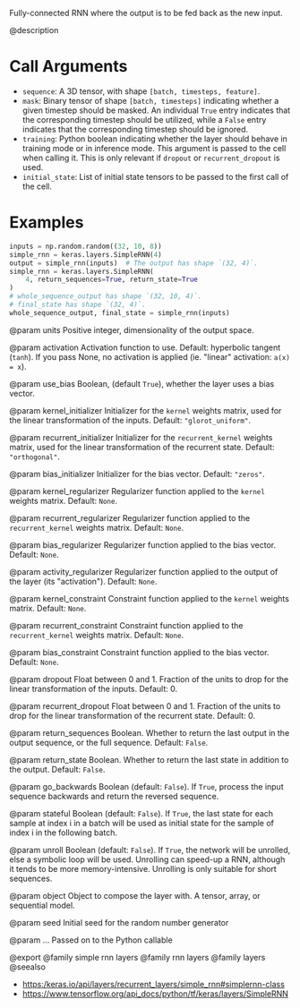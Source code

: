 Fully-connected RNN where the output is to be fed back as the new input.

@description

# Call Arguments
- `sequence`: A 3D tensor, with shape `[batch, timesteps, feature]`.
- `mask`: Binary tensor of shape `[batch, timesteps]` indicating whether
    a given timestep should be masked. An individual `True` entry
    indicates that the corresponding timestep should be utilized,
    while a `False` entry indicates that the corresponding timestep
    should be ignored.
- `training`: Python boolean indicating whether the layer should behave in
    training mode or in inference mode.
    This argument is passed to the cell when calling it.
    This is only relevant if `dropout` or `recurrent_dropout` is used.
- `initial_state`: List of initial state tensors to be passed to the first
    call of the cell.

# Examples
```python
inputs = np.random.random((32, 10, 8))
simple_rnn = keras.layers.SimpleRNN(4)
output = simple_rnn(inputs)  # The output has shape `(32, 4)`.
simple_rnn = keras.layers.SimpleRNN(
    4, return_sequences=True, return_state=True
)
# whole_sequence_output has shape `(32, 10, 4)`.
# final_state has shape `(32, 4)`.
whole_sequence_output, final_state = simple_rnn(inputs)
```

@param units
Positive integer, dimensionality of the output space.

@param activation
Activation function to use.
Default: hyperbolic tangent (`tanh`).
If you pass None, no activation is applied
(ie. "linear" activation: `a(x) = x`).

@param use_bias
Boolean, (default `True`), whether the layer uses
a bias vector.

@param kernel_initializer
Initializer for the `kernel` weights matrix,
used for the linear transformation of the inputs. Default:
`"glorot_uniform"`.

@param recurrent_initializer
Initializer for the `recurrent_kernel`
weights matrix, used for the linear transformation of the recurrent
state.  Default: `"orthogonal"`.

@param bias_initializer
Initializer for the bias vector. Default: `"zeros"`.

@param kernel_regularizer
Regularizer function applied to the `kernel` weights
matrix. Default: `None`.

@param recurrent_regularizer
Regularizer function applied to the
`recurrent_kernel` weights matrix. Default: `None`.

@param bias_regularizer
Regularizer function applied to the bias vector.
Default: `None`.

@param activity_regularizer
Regularizer function applied to the output of the
layer (its "activation"). Default: `None`.

@param kernel_constraint
Constraint function applied to the `kernel` weights
matrix. Default: `None`.

@param recurrent_constraint
Constraint function applied to the
`recurrent_kernel` weights matrix.  Default: `None`.

@param bias_constraint
Constraint function applied to the bias vector.
Default: `None`.

@param dropout
Float between 0 and 1.
Fraction of the units to drop for the linear transformation
of the inputs. Default: 0.

@param recurrent_dropout
Float between 0 and 1.
Fraction of the units to drop for the linear transformation of the
recurrent state. Default: 0.

@param return_sequences
Boolean. Whether to return the last output
in the output sequence, or the full sequence. Default: `False`.

@param return_state
Boolean. Whether to return the last state
in addition to the output. Default: `False`.

@param go_backwards
Boolean (default: `False`).
If `True`, process the input sequence backwards and return the
reversed sequence.

@param stateful
Boolean (default: `False`). If `True`, the last state
for each sample at index i in a batch will be used as initial
state for the sample of index i in the following batch.

@param unroll
Boolean (default: `False`).
If `True`, the network will be unrolled,
else a symbolic loop will be used.
Unrolling can speed-up a RNN,
although it tends to be more memory-intensive.
Unrolling is only suitable for short sequences.

@param object
Object to compose the layer with. A tensor, array, or sequential model.

@param seed
Initial seed for the random number generator

@param ...
Passed on to the Python callable

@export
@family simple rnn layers
@family rnn layers
@family layers
@seealso
+ <https:/keras.io/api/layers/recurrent_layers/simple_rnn#simplernn-class>
+ <https://www.tensorflow.org/api_docs/python/tf/keras/layers/SimpleRNN>
